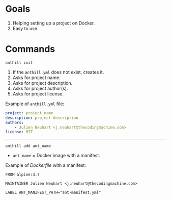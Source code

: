 # Goals

1. Helping setting up a project on Docker.
2. Easy to use.

# Commands

`anthill init`

1. If the `anthill.yml` does not exist, creates it.
2. Asks for project name.
3. Asks for project description.
4. Asks for project author(s).
5. Asks for project license.

Example of `anthill.yml` file:

```yaml
project: project name
description: project description
authors:
    - Julien Neuhart <j.neuhart@thecodingmachine.com>
license: MIT
```

---

`anthill add ant_name`

* `ant_name` = Docker image with a manifest.

Example of *Dockerfile* with a manifest:

```
FROM alpine:3.7

MAINTAINER Julien Neuhart <j.neuhart@thecodingmachine.com>

LABEL ANT_MANIFEST_PATH="ant-manifest.yml"
```


